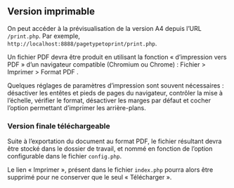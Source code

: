 

## Version imprimable

On peut accéder à la prévisualisation de la version A4 depuis l’URL `/print.php`. Par exemple, `http://localhost:8888/pagetypetoprint/print.php`.

Un fichier PDF devra être produit en utilisant la fonction « d’impression vers PDF » d’un navigateur compatible (Chromium ou Chrome) : Fichier > Imprimer > Format PDF . 

Quelques réglages de paramètres d’impression sont souvent nécessaires : désactiver les entêtes et pieds de pages du navigateur, contrôler la mise à l’échelle, vérifier le format, désactiver les marges par défaut et cocher l’option permettant d’imprimer les arrière-plans.

### Version finale téléchargeable

Suite à l’exportation du document au format PDF, le fichier résultant devra être stocké dans le dossier de travail, et nommé en fonction de l’option configurable dans le fichier `config.php`. 

Le lien « Imprimer », présent dans le fichier `index.php` pourra alors être supprimé pour ne conserver que le seul « Télécharger ».

